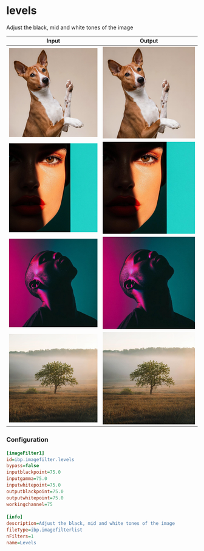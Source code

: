 # levels

Adjust the black, mid and white tones of the image

| Input | Output |
|--------|--------|
| ![dog](../assets/img_in/dog.jpg) | ![dog_levels](../assets/img_out/dog_levels.jpg) |
| ![female](../assets/img_in/female.jpg) | ![female_levels](../assets/img_out/female_levels.jpg) |
| ![male](../assets/img_in/male.jpg) | ![male_levels](../assets/img_out/male_levels.jpg) |
| ![tree](../assets/img_in/tree.jpg) | ![tree_levels](../assets/img_out/tree_levels.jpg) |

### Configuration

```ini
[imageFilter1]
id=ibp.imagefilter.levels
bypass=false
inputblackpoint=75.0
inputgamma=75.0
inputwhitepoint=75.0
outputblackpoint=75.0
outputwhitepoint=75.0
workingchannel=75

[info]
description=Adjust the black, mid and white tones of the image
fileType=ibp.imagefilterlist
nFilters=1
name=Levels


```
